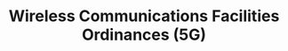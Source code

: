 ---
  slug: "/wirelesscommunicationsfacilitiesordinances(5g)"
  title: Wireless Communications Facilities Ordinances (5G)
  focusAreas: [Transportation,Economy]
  principles: [Resiliency]
  seeOther: [Broadband Univeral Access,IoT and Smart Communities]
  trackingProgressLinks: [Job Growth]
---